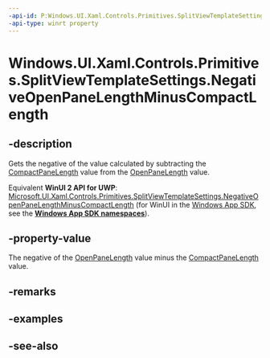```yaml
---
-api-id: P:Windows.UI.Xaml.Controls.Primitives.SplitViewTemplateSettings.NegativeOpenPaneLengthMinusCompactLength
-api-type: winrt property
---
```


<!-- Property syntax
public double NegativeOpenPaneLengthMinusCompactLength { get; }
-->

# Windows.UI.Xaml.Controls.Primitives.SplitViewTemplateSettings.NegativeOpenPaneLengthMinusCompactLength

## -description
Gets the negative of the value calculated by subtracting the [CompactPaneLength](../windows.ui.xaml.controls/splitview_compactpanelength.md) value from the [OpenPaneLength](../windows.ui.xaml.controls/splitview_openpanelength.md) value.

Equivalent **WinUI 2 API for UWP**: [Microsoft.UI.Xaml.Controls.Primitives.SplitViewTemplateSettings.NegativeOpenPaneLengthMinusCompactLength](/windows/winui/api/microsoft.ui.xaml.controls.primitives.splitviewtemplatesettings.negativeopenpanelengthminuscompactlength) (for WinUI in the [Windows App SDK](/windows/apps/windows-app-sdk/), see the **[Windows App SDK namespaces](/windows/windows-app-sdk/api/winrt/)**).

## -property-value
The negative of the [OpenPaneLength](../windows.ui.xaml.controls/splitview_openpanelength.md) value minus the [CompactPaneLength](../windows.ui.xaml.controls/splitview_compactpanelength.md) value.

## -remarks

## -examples

## -see-also
